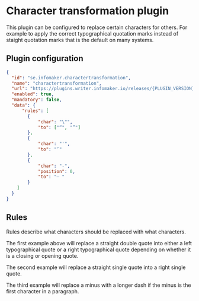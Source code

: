 # Character transformation plugin
This plugin can be configured to replace certain characters for others. For example to apply the correct typographical quotation marks instead of staight quotation marks that is the default on many systems.

## Plugin configuration
```json
{
  "id": "se.infomaker.charactertransformation",
  "name": "charactertransformation",
  "url": "https://plugins.writer.infomaker.io/releases/{PLUGIN_VERSION}/im-charactertransformation.js",
  "enabled": true,
  "mandatory": false,
  "data": {
      "rules": [
        {
            "char": "\"",
            "to": ["“", "”"]
        },
        {
            "char": "'",
            "to": "’"
        },
        {
            "char": "-",
            "position": 0,
            "to": "– "
        }
    ]
  }
}
```
## Rules
Rules describe what characters should be replaced with what characters.

The first example above will replace a straight double quote into either a left typographical quote or a right typographical quote depending on whether it is a closing or opening quote.

The second example will replace a straight single quote into a right single quote.

The third example will replace a minus with a longer dash if the minus is the first character in a paragraph.
